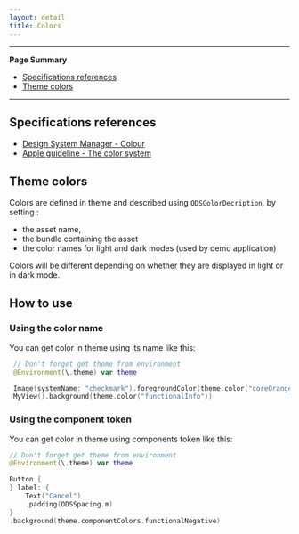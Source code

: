 ```yaml
---
layout: detail
title: Colors
---
```

---

**Page Summary**

* [Specifications references](#specifications-references)
* [Theme colors](#theme-colors)

---

## Specifications references

- [Design System Manager - Colour](https://system.design.orange.com/0c1af118d/p/73fa17-colour/b/025652)
- [Apple guideline - The color system](https://developer.apple.com/design/human-interface-guidelines/foundations/color)

## Theme colors

Colors are defined in theme and described using `ODSColorDecription`, by setting :
- the asset name, 
- the bundle containing the asset 
- the color names for light and dark modes (used by demo application)

Colors will be different depending on whether they are displayed in light or in dark mode.

## How to use

### Using the color name

You can get color in theme using its name like this:

``` swift
 // Don't forget get theme from environment  
 @Environment(\.theme) var theme

 Image(systemName: "checkmark").foregroundColor(theme.color("coreOrange"))
 MyView().background(theme.color("functionalInfo"))
```

### Using the component token

You can get color in theme using components token like this:

``` swift
// Don't forget get theme from environment
@Environment(\.theme) var theme

Button {
} label: {
    Text("Cancel")
    .padding(ODSSpacing.m)
}
.background(theme.componentColors.functionalNegative)
```
